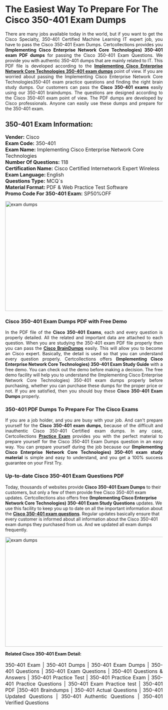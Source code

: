 <h1>The Easiest Way To Prepare For The Cisco 350-401 Exam Dumps</h1> <p style="text-align:justify">There are many jobs available today in the world, but if you want to get the Cisco Specialty, 350-401 Certified Machine Learning IT expert job, you have to pass the Cisco 350-401 Exam Dumps. Certcollections provides you <strong>(Implementing Cisco Enterprise Network Core Technologies) 350-401 exam PDF dumps</strong> for passing the Cisco 350-401 Exam Questions. We provide you with authentic 350-401 dumps that are mainly related to IT. This PDF file is developed according to the <a href="https://www.certsofficial.com/cisco/350-401-questions"><strong>Implementing Cisco Enterprise Network Core Technologies 350-401 exam dumps</strong></a> point of view. If you are worried about passing the Implementing Cisco Enterprise Network Core Technologies350-401 exam practice questions and finding the right brain study dumps. Our customers can pass the <strong>Cisco 350-401 exams </strong>easily using our 350-401 braindumps. The questions are designed according to the Cisco 350-401 exam point of view. The PDF dumps are developed by Cisco professionals. Anyone can easily use these dumps and prepare for the 350-401 exam.</p> <h2><strong>350-401 Exam Information:</strong></h2> <p><span style="font-size:16px"><strong>Vender:</strong> Cisco<br /> <strong>Exam Code:</strong> 350-401<br /> <strong>Exam Name:</strong> Implementing Cisco Enterprise Network Core Technologies<br /> <strong>Number Of Questions:</strong> 118<br /> <strong>Certification Name:</strong> Cisco Certified Internetwork Expert Wireless<br /> <strong>Exam Language: </strong>English<br /> <strong>Questions Type:</strong> MCQ`s<br /> <strong>Material Format: </strong>PDF & Web Practice Test Software<br /> <strong>Promo Code For 350-401 Exam:</strong> SP50%OFF</span></p> <p><a href="https://www.certsofficial.com/cisco/350-401-questions" rel="no-follow"><img alt="exam dumps" src="https://www.certcollections.com/uploads/content/certsofficial.jpg" style="height:350px; width:750px" /></a></p> <h3><strong>Cisco 350-401 Exam Dumps PDF with Free Demo</strong></h3> <p style="text-align:justify">In the PDF file of the <strong>Cisco 350-401 Exams</strong>, each and every question is properly detailed. All the related and important data are attached to each question. When you are studying the 350-401 exam PDF file properly then you can pass the <a href="https://www.certsofficial.com/cisco-dumps"><strong>Cisco BrainDumps</strong></a> easily. This will allow you to become an Cisco expert. Basically, the detail is used so that you can understand every question properly. Certcollections offers <strong>(Implementing Cisco Enterprise Network Core Technologies) 350-401 Exam Study Guide</strong> with a free demo. You can check out the demo before making a decision. The free demo facility will help you to understand the (Implementing Cisco Enterprise Network Core Technologies) 350-401 exam dumps properly before purchasing, whether you can purchase these dumps for the proper price or not. If you are satisfied, then you should buy these <strong>Cisco 350-401 Exam Dumps</strong> properly.</p> <h3><strong>350-401 PDF Dumps To Prepare For The Cisco Exams</strong></h3> <p style="text-align:justify">If you are a job holder, and you are busy with your job. And can't prepare yourself for the <strong>Cisco 350-401 exam dumps</strong>, because of the difficult and inauthentic Cisco 350-401 Certified exam dumps. In any case, Certcollections <strong><a href="https://www.certsofficial.com/">Practice Exam</a></strong> provides you with the perfect material to prepare yourself for the Cisco 350-401 Exam Dumps question in an easy way. You can prepare yourself during the job because our <strong>(Implementing Cisco Enterprise Network Core Technologies) 350-401 exam study material</strong> is simple and easy to understand, and you get a 100% success guarantee on your First Try.</p> <h3><strong>Up-to-date Cisco 350-401 Exam Questions PDF</strong></h3> <p>Today, thousands of websites provide <strong>Cisco 350-401 Exam Dumps</strong> to their customers, but only a few of them provide free Cisco 350-401 exam updates. Certcollections also offers free <strong>(Implementing Cisco Enterprise Network Core Technologies) 350-401 Exam Study Questions</strong> updates. We use this facility to keep you up to date on all the important information about the <a href="https://www.certsofficial.com/cisco/350-401-questions"><strong>Cisco 350-401 exam questions</strong></a>. Regular updates basically ensure that every customer is informed about all information about the Cisco 350-401 exam dumps they purchased from us. And we updated all exam dumps frequently.</p> <p><a href="https://www.certsofficial.com/cisco/350-401-questions"><img alt="exam dumps " src="https://www.certcollections.com/uploads/content/certsofficial2.jpg" style="height:350px; width:750px" /></a></p> <p style="text-align:justify"><span style="font-size:14px"><strong>Related Cisco 350-401 Exam Detail:</strong></span><br /> <br /> <span style="font-size:16px">350-401 Exam | 350-401 Dumps | 350-401 Exam Dumps | 350-401 Questions | 350-401 Exam Questions | 350-401 Questions & Answers | 350-401 Practice Test | 350-401 Practice Exam | 350-401 Practice Questions | 350-401 Exam Practice test | 350-401 PDF |350-401 Braindumps | 350-401 Actual Questions | 350-401 Updated Questions | 350-401 Authentic Questions | 350-401 Verified Questions</span></p>
